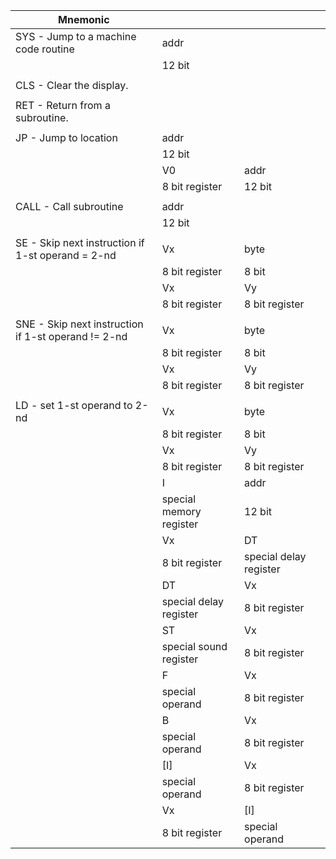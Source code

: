 
| Mnemonic                                            |                         |                        |     |
| --------------------------------------------------- | ----------------------- | ---------------------- | --- |
| SYS - Jump to a machine code routine                | addr                    |                        |     |
|                                                     | 12 bit                  |                        |     |
|                                                     |                         |                        |     |
| CLS - Clear the display.                            |                         |                        |     |
|                                                     |                         |                        |     |
| RET - Return from a subroutine.                     |                         |                        |     |
|                                                     |                         |                        |     |
| JP - Jump to location                               | addr                    |                        |     |
|                                                     | 12 bit                  |                        |     |
|                                                     | V0                      | addr                   |     |
|                                                     | 8 bit register          | 12 bit                 |     |
|                                                     |                         |                        |     |
| CALL - Call subroutine                              | addr                    |                        |     |
|                                                     | 12 bit                  |                        |     |
|                                                     |                         |                        |     |
| SE - Skip next instruction if 1-st operand = 2-nd   | Vx                      | byte                   |     |
|                                                     | 8 bit register          | 8 bit                  |     |
|                                                     | Vx                      | Vy                     |     |
|                                                     | 8 bit register          | 8 bit register         |     |
|                                                     |                         |                        |     |
| SNE - Skip next instruction if 1-st operand != 2-nd | Vx                      | byte                   |     |
|                                                     | 8 bit register          | 8 bit                  |     |
|                                                     | Vx                      | Vy                     |     |
|                                                     | 8 bit register          | 8 bit register         |     |
|                                                     |                         |                        |     |
| LD - set 1-st operand to 2-nd                       | Vx                      | byte                   |     |
|                                                     | 8 bit register          | 8 bit                  |     |
|                                                     | Vx                      | Vy                     |     |
|                                                     | 8 bit register          | 8 bit register         |     |
|                                                     | I                       | addr                   |     |
|                                                     | special memory register | 12 bit                 |     |
|                                                     | Vx                      | DT                     |     |
|                                                     | 8 bit register          | special delay register |     |
|                                                     | DT                      | Vx                     |     |
|                                                     | special delay register  | 8 bit register         |     |
|                                                     | ST                      | Vx                     |     |
|                                                     | special sound register  | 8 bit register         |     |
|                                                     | F                       | Vx                     |     |
|                                                     | special operand         | 8 bit register         |     |
|                                                     | B                       | Vx                     |     |
|                                                     | special operand         | 8 bit register         |     |
|                                                     | \[I]                    | Vx                     |     |
|                                                     | special operand         | 8 bit register         |     |
|                                                     | Vx                      | \[I]                   |     |
|                                                     | 8 bit register          | special operand        |     |

